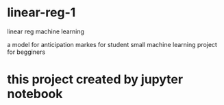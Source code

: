 # linear-reg-1
linear reg machine learning 
 
a model for anticipation markes for student 
small machine learning project for begginers

# this project created by jupyter notebook
